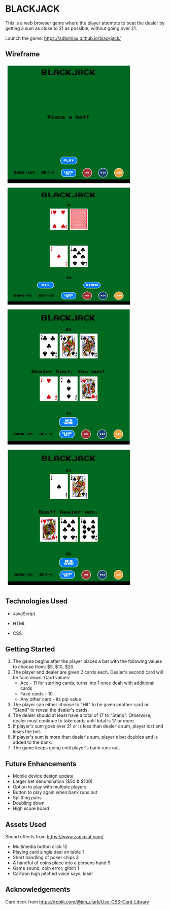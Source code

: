# BLACKJACK

This is a web browser game where the player attempts to beat the dealer by getting a sum as close to 21 as possible, without going over 21.

Launch the game: https://adbshiau.github.io/blackjack/

## Wireframe

<p float="left">
<img src="/assets/images/home.png" width="400">
<img src="/assets/images/starting cards.png" width="400" height="380">
<img src="/assets/images/player won.png" width="400">
<img src="/assets/images/dealer won.png" width="400">
</p>
  
## Technologies Used

* JavaScript

* HTML

* CSS

## Getting Started

1) The game begins after the player places a bet with the following values to choose from: $5, $10, $20.
2) The player and dealer are given 2 cards each. Dealer's second card will be face down. Card values:
    - Ace - 11 for starting cards, turns into 1 once dealt with additional cards
    - Face cards - 10
    - Any other card - its pip value
3) The player can either choose to "Hit" to be given another card or "Stand" to reveal the dealer's cards.
4) The dealer should at least have a total of 17 to "Stand". Otherwise, dealer must continue to take cards until total is 17 or more.
5) If player's sum goes over 21 or is less than dealer's sum, player lost and loses the bet.
6) If player's sum is more than dealer's sum, player's bet doubles and is added to the bank.
7) The game keeps going until player's bank runs out.

## Future Enhancements

* Mobile device design update
* Larger bet denomination ($50 & $100)
* Option to play with multiple players
* Button to play again when bank runs out
* Splitting pairs
* Doubling down
* High score board

## Assets Used

Sound effects from https://www.zapsplat.com/
* Multimedia button click 12
* Playing card single deal on table 1
* Short handling of poker chips 3
* A handful of coins place into a persons hand 9
* Game sound, coin error, glitch 1
* Cartoon high pitched voice says, loser

## Acknowledgements

Card deck from https://replit.com/@jim_clark/Use-CSS-Card-Library

